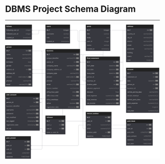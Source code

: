 
# DBMS Project Schema Diagram
***
![Schema Diagram made using dbdiagram.io](https://raw.githubusercontent.com/AwsomePhantom/DBMS/e9b1407b0c54c91c862c718bfc0debb37237f425/DBMSProject%20Schema%20Diagram.svg)
